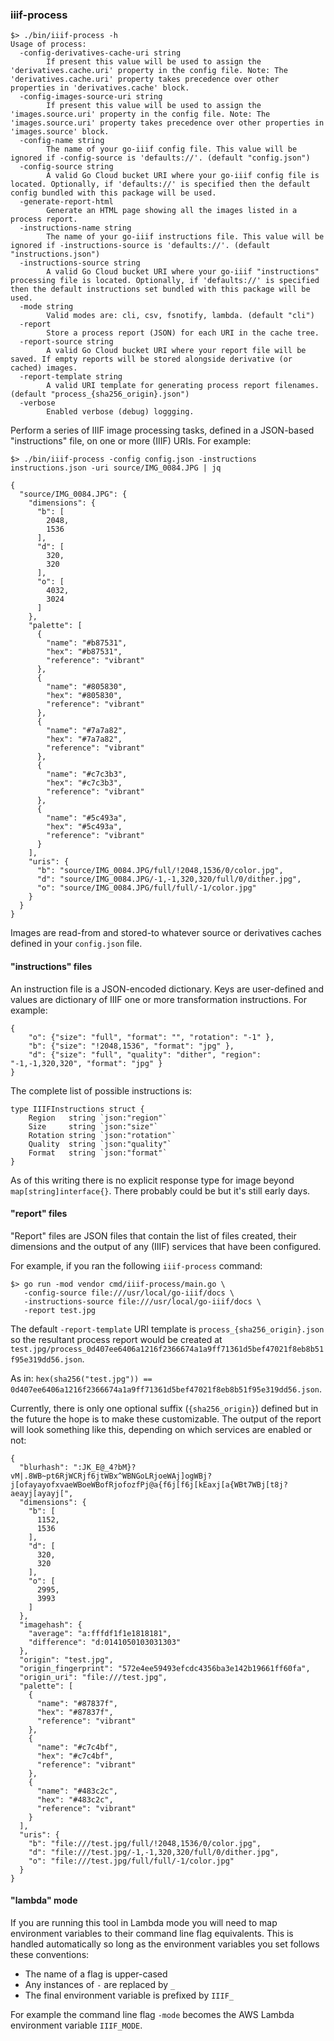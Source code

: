 ### iiif-process

```
$> ./bin/iiif-process -h
Usage of process:
  -config-derivatives-cache-uri string
    	If present this value will be used to assign the 'derivatives.cache.uri' property in the config file. Note: The 'derivatives.cache.uri' property takes precedence over other properties in 'derivatives.cache' block.
  -config-images-source-uri string
    	If present this value will be used to assign the 'images.source.uri' property in the config file. Note: The 'images.source.uri' property takes precedence over other properties in 'images.source' block.
  -config-name string
    	The name of your go-iiif config file. This value will be ignored if -config-source is 'defaults://'. (default "config.json")
  -config-source string
    	A valid Go Cloud bucket URI where your go-iiif config file is located. Optionally, if 'defaults://' is specified then the default config bundled with this package will be used.
  -generate-report-html
    	Generate an HTML page showing all the images listed in a process report.
  -instructions-name string
    	The name of your go-iiif instructions file. This value will be ignored if -instructions-source is 'defaults://'. (default "instructions.json")
  -instructions-source string
    	A valid Go Cloud bucket URI where your go-iiif "instructions" processing file is located. Optionally, if 'defaults://' is specified then the default instructions set bundled with this package will be used.
  -mode string
    	Valid modes are: cli, csv, fsnotify, lambda. (default "cli")
  -report
    	Store a process report (JSON) for each URI in the cache tree.
  -report-source string
    	A valid Go Cloud bucket URI where your report file will be saved. If empty reports will be stored alongside derivative (or cached) images.
  -report-template string
    	A valid URI template for generating process report filenames. (default "process_{sha256_origin}.json")
  -verbose
    	Enabled verbose (debug) loggging.
```

Perform a series of IIIF image processing tasks, defined in a JSON-based "instructions" file, on one or more (IIIF) URIs. For example:

```
$> ./bin/iiif-process -config config.json -instructions instructions.json -uri source/IMG_0084.JPG | jq

{
  "source/IMG_0084.JPG": {
    "dimensions": {
      "b": [
        2048,
        1536
      ],
      "d": [
        320,
        320
      ],
      "o": [
        4032,
        3024
      ]
    },
    "palette": [
      {
        "name": "#b87531",
        "hex": "#b87531",
        "reference": "vibrant"
      },
      {
        "name": "#805830",
        "hex": "#805830",
        "reference": "vibrant"
      },
      {
        "name": "#7a7a82",
        "hex": "#7a7a82",
        "reference": "vibrant"
      },
      {
        "name": "#c7c3b3",
        "hex": "#c7c3b3",
        "reference": "vibrant"
      },
      {
        "name": "#5c493a",
        "hex": "#5c493a",
        "reference": "vibrant"
      }
    ],
    "uris": {
      "b": "source/IMG_0084.JPG/full/!2048,1536/0/color.jpg",
      "d": "source/IMG_0084.JPG/-1,-1,320,320/full/0/dither.jpg",
      "o": "source/IMG_0084.JPG/full/full/-1/color.jpg"
    }
  }
}
```

Images are read-from and stored-to whatever source or derivatives caches defined in your `config.json` file.

#### "instructions" files

An instruction file is a JSON-encoded dictionary. Keys are user-defined and values are dictionary of IIIF one or more transformation instructions. For example:

```
{
    "o": {"size": "full", "format": "", "rotation": "-1" },
    "b": {"size": "!2048,1536", "format": "jpg" },
    "d": {"size": "full", "quality": "dither", "region": "-1,-1,320,320", "format": "jpg" }	
}

```

The complete list of possible instructions is:

```
type IIIFInstructions struct {
	Region   string `json:"region"`
	Size     string `json:"size"`
	Rotation string `json:"rotation"`
	Quality  string `json:"quality"`
	Format   string `json:"format"`
}
```

As of this writing there is no explicit response type for image beyond `map[string]interface{}`. There probably could be but it's still early days.

#### "report" files

"Report" files are JSON files that contain the list of files created, their dimensions and the output of any (IIIF) services that have been configured.

For example, if you ran the following `iiif-process` command:

```
$> go run -mod vendor cmd/iiif-process/main.go \
   -config-source file:///usr/local/go-iiif/docs \
   -instructions-source file:///usr/local/go-iiif/docs \
   -report test.jpg
```

The default `-report-template` URI template is `process_{sha256_origin}.json` so the resultant process report would be created at `test.jpg/process_0d407ee6406a1216f2366674a1a9ff71361d5bef47021f8eb8b51f95e319dd56.json`.

As in: `hex(sha256("test.jpg")) == 0d407ee6406a1216f2366674a1a9ff71361d5bef47021f8eb8b51f95e319dd56.json`.

Currently, there is only one optional suffix (`{sha256_origin}`) defined but in the future the hope is to make these customizable. The output of the report will look something like this, depending on which services are enabled or not:

```
{
  "blurhash": ":JK_E@_4?bM}?vM|.8WB~pt6RjWCRjf6jtWBx^WBNGoLRjoeWAj]ogWBj?j[ofayayofxvaeWBoeWBofRjofozfPj@a{f6j[f6j[kEaxj[a{WBt7WBj[t8j?aeayj[ayayj[",
  "dimensions": {
    "b": [
      1152,
      1536
    ],
    "d": [
      320,
      320
    ],
    "o": [
      2995,
      3993
    ]
  },
  "imagehash": {
    "average": "a:fffdf1f1e1818181",
    "difference": "d:0141050103031303"
  },
  "origin": "test.jpg",
  "origin_fingerprint": "572e4ee59493efcdc4356ba3e142b19661ff60fa",
  "origin_uri": "file:///test.jpg",
  "palette": [
    {
      "name": "#87837f",
      "hex": "#87837f",
      "reference": "vibrant"
    },
    {
      "name": "#c7c4bf",
      "hex": "#c7c4bf",
      "reference": "vibrant"
    },
    {
      "name": "#483c2c",
      "hex": "#483c2c",
      "reference": "vibrant"
    }
  ],
  "uris": {
    "b": "file:///test.jpg/full/!2048,1536/0/color.jpg",
    "d": "file:///test.jpg/-1,-1,320,320/full/0/dither.jpg",
    "o": "file:///test.jpg/full/full/-1/color.jpg"
  }
}
```

#### "lambda" mode

If you are running this tool in Lambda mode you will need to map environment variables to their command line flag equivalents. This is handled automatically so long as the environment variables you set follows these conventions:

* The name of a flag is upper-cased
* Any instances of `-` are replaced by `_`
* The final environment variable is prefixed by `IIIF_`

For example the command line flag `-mode` becomes the AWS Lambda environment variable `IIIF_MODE`.
